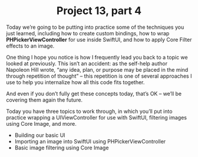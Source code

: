# <center> Project 13, part 4

Today we’re going to be putting into practice some of the techniques you just learned, including how to create custom bindings, how to wrap **PHPickerViewController** for use inside SwiftUI, and how to apply Core Filter effects to an image.

One thing I hope you notice is how I frequently lead you back to a topic we looked at previously. This isn’t an accident: as the self-help author Napoleon Hill wrote, “any idea, plan, or purpose may be placed in the mind through repetition of thought” – this repetition is one of several approaches I use to help you internalize how all this code fits together.

And even if you don’t fully get these concepts today, that’s OK – we’ll be covering them again the future.

Today you have three topics to work through, in which you’ll put into practice wrapping a UIViewController for use with SwiftUI, filtering images using Core Image, and more.

- Building our basic UI
- Importing an image into SwiftUI using PHPickerViewController
- Basic image filtering using Core Image
